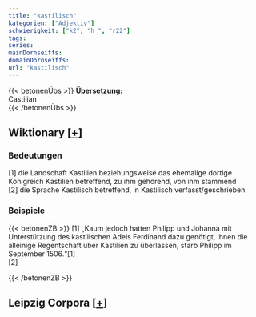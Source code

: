 ```yaml
---
title: "kastilisch"
kategorien: ["Adjektiv"]
schwierigkeit: ["k2", "h_", "r22"]
tags:
series:
mainDornseiffs:
domainDornseiffs:
url: "kastilisch"
---
```


{{< betonenÜbs >}}
**Übersetzung:**  
Castilian  
{{< /betonenÜbs >}}

## Wiktionary [[+](https://de.wiktionary.org/wiki/kastilisch)]

### Bedeutungen
[1] die Landschaft Kastilien beziehungsweise das ehemalige dortige Königreich Kastilien betreffend, zu ihm gehörend, von ihm stammend  
[2] die Sprache Kastilisch betreffend, in Kastilisch verfasst/geschrieben  

### Beispiele
{{< betonenZB >}}
[1] „Kaum jedoch hatten Philipp und Johanna mit Unterstützung des kastilischen Adels Ferdinand dazu genötigt, ihnen die alleinige Regentschaft über Kastilien zu überlassen, starb Philipp im September 1506.“[1]  
[2]  

{{< /betonenZB >}}

## Leipzig Corpora [[+](https://corpora.uni-leipzig.de/en/res?word=kastilisch&corpusId=deu_newscrawl-public_2018)]

